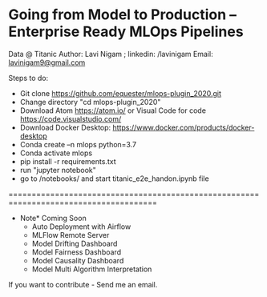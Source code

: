 Going from Model to Production – Enterprise Ready MLOps Pipelines
==============================
Data @ Titanic
Author: Lavi Nigam ; linkedin: /lavinigam
Email: lavinigam9@gmail.com

Steps to do:

- Git clone https://github.com/equester/mlops-plugin_2020.git
- Change directory "cd mlops-plugin_2020"
- Download Atom https://atom.io/ or Visual Code for code https://code.visualstudio.com/
- Download Docker Desktop: https://www.docker.com/products/docker-desktop  
- Conda create –n mlops python=3.7
- Conda activate mlops
- pip install -r requirements.txt
- run "jupyter notebook"
- go to /notebooks/ and start titanic_e2e_handon.ipynb file


======================================================================================
- Note* Coming Soon
   - Auto Deployment with Airflow
   - MLFlow Remote Server
   - Model Drifting Dashboard
   - Model Fairness Dashboard
   - Model Causality Dashboard
   - Model Multi Algorithm Interpretation

 If you want to contribute - Send me an email.
